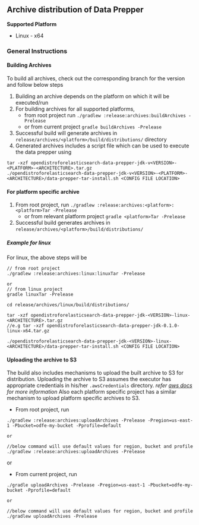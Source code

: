 ## Archive distribution of Data Prepper

**Supported Platform**

* Linux - x64

### General Instructions

#### Building Archives

To build all archives, check out the corresponding branch for the version and follow below steps

1. Building an archive depends on the platform on which it will be executed/run
2. For building archives for all supported platforms, 
   * from root project run  `./gradlew :release:archives:buildArchives -Prelease`
   * or from current project `gradle buildArchives -Prelease`
3. Successful build will generate archives in `release/archives/<platform>/build/distributions/` directory
4. Generated archives includes a script file which can be used to execute the data prepper using
 
```
tar -xzf opendistroforelasticsearch-data-prepper-jdk-v<VERSION>-<PLATFORM>-<ARCHITECTURE>.tar.gz
./opendistroforelasticsearch-data-prepper-jdk-v<VERSION>-<PLATFORM>-<ARCHITECTURE>/data-prepper-tar-install.sh <CONFIG FILE LOCATION>
```

#### For platform specific archive

1. From root project, run `./gradlew :release:archives:<platform>:<platform>Tar -Prelease`
   * or from relevant platform project `gradle <platform>Tar -Prelease`
2. Successful build generates archives in `release/archives/<platform>/build/distributions/`

##### Example for linux

For linux, the above steps will be
 ```
// from root project
./gradlew :release:archives:linux:linuxTar -Prelease

or
// from linux project
gradle linuxTar -Prelease

cd release/archives/linux/build/distributions/

tar -xzf opendistroforelasticsearch-data-prepper-jdk-<VERSION>-linux-<ARCHITECTURE>.tar.gz
//e.g tar -xzf opendistroforelasticsearch-data-prepper-jdk-0.1.0-linux-x64.tar.gz

./opendistroforelasticsearch-data-prepper-jdk-<VERSION>-linux-<ARCHITECTURE>/data-prepper-tar-install.sh <CONFIG FILE LOCATION>

```

#### Uploading the archive to S3

The build also includes mechanisms to upload the built archive to S3 for distribution. Uploading the archive to S3 
assumes the executor has appropriate credentials in his/her `.awsCredentials` directory. *refer [aws docs](https://docs.aws.amazon.com/sdk-for-java/v2/developer-guide/credentials.html#credentials-file-format) for more information*
Also each platform specific project has a similar mechanism to upload platform specific archives to S3.

* From root project, run 

```
./gradlew :release:archives:uploadArchives -Prelease -Pregion=us-east-1 -Pbucket=odfe-my-bucket -Pprofile=default

or

//below command will use default values for region, bucket and profile
./gradlew :release:archives:uploadArchives -Prelease 
```

or

* From current project, run

```
./gradle uploadArchives -Prelease -Pregion=us-east-1 -Pbucket=odfe-my-bucket -Pprofile=default

or

//below command will use default values for region, bucket and profile
./gradlew uploadArchives -Prelease 

```
